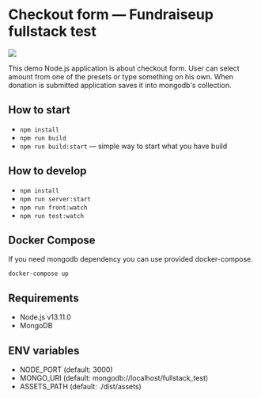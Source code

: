 # Checkout form — Fundraiseup fullstack test

![](docs/demo.gif)

This demo Node.js application is about checkout form. User can select amount from one of the presets or type something on his own. When donation is submitted application saves it into mongodb's collection.

## How to start
- `npm install`
- `npm run build`
- `npm run build:start` — simple way to start what you have build

## How to develop
- `npm install`
- `npm run server:start`
- `npm run front:watch`
- `npm run test:watch`

## Docker Compose
If you need mongodb dependency you can use provided docker-compose.

`docker-compose up`

## Requirements
- Node.js v13.11.0
- MongoDB

## ENV variables
- NODE_PORT (default: 3000)
- MONGO_URI (default: mongodb://localhost/fullstack_test)
- ASSETS_PATH (default: ./dist/assets)
